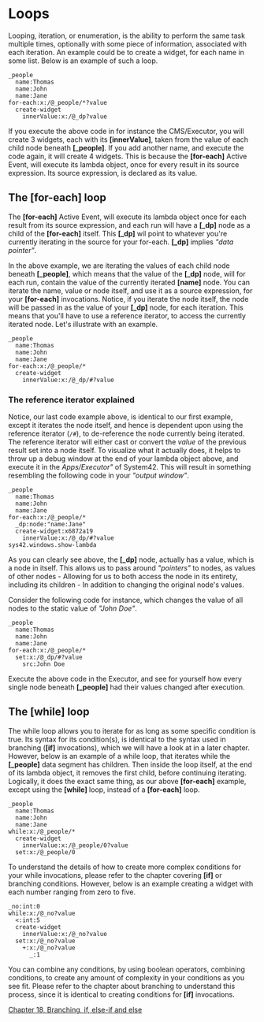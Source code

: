 # Loops

Looping, iteration, or enumeration, is the ability to perform the same task multiple times, optionally with some piece of information, associated with each iteration. An example could be to create a widget, for each name in some list. Below is an example of such a loop.

```
_people
  name:Thomas
  name:John
  name:Jane
for-each:x:/@_people/*?value
  create-widget
    innerValue:x:/@_dp?value
```

If you execute the above code in for instance the CMS/Executor, you will create 3 widgets, each with its **[innerValue]**, taken from the value of each child node beneath **[_people]**. If you add another name, and execute the code again, it will create 4 widgets. This is because the **[for-each]** Active Event, will execute its lambda object, once for every result in its source expression. Its source expression, is declared as its value.

## The [for-each] loop

The **[for-each]** Active Event, will execute its lambda object once for each result from its source expression, and each run will have a **[_dp]** node as a child of the **[for-each]** itself. This **[_dp]** wil point to whatever you're currently iterating in the source for your for-each. **[_dp]** implies *"data pointer"*.

In the above example, we are iterating the values of each child node beneath **[_people]**, which means that the value of the **[_dp]** node, will for each run, contain the value of the currently iterated **[name]** node. You can iterate the name, value or node itself, and use it as a source expression, for your **[for-each]** invocations. Notice, if you iterate the node itself, the node will be passed in as the value of your **[_dp]** node, for each iteration. This means that you'll have to use a reference iterator, to access the currently iterated node. Let's illustrate with an example.

```
_people
  name:Thomas
  name:John
  name:Jane
for-each:x:/@_people/*
  create-widget
    innerValue:x:/@_dp/#?value
```

### The reference iterator explained

Notice, our last code example above, is identical to our first example, except it iterates the node itself, and hence is dependent upon using the reference iterator (`/#`), to de-reference the node currently being iterated. The reference iterator will either cast or convert the *value* of the previous result set into a node itself. To visualize what it actually does, it helps to throw up a debug window at the end of your lambda object above, and execute it in the *Apps/Executor"* of System42. This will result in something resembling the following code in your *"output window"*.

```
_people
  name:Thomas
  name:John
  name:Jane
for-each:x:/@_people/*
  _dp:node:"name:Jane"
  create-widget:x6872a19
    innerValue:x:/@_dp/#?value
sys42.windows.show-lambda
```

As you can clearly see above, the **[_dp]** node, actually has a value, which is a node in itself. This allows us to pass around *"pointers"* to nodes, as values of other nodes - Allowing for us to both access the node in its entirety, including its children - In addition to changing the original node's values.

Consider the following code for instance, which changes the value of all nodes to the static value of *"John Doe"*.

```
_people
  name:Thomas
  name:John
  name:Jane
for-each:x:/@_people/*
  set:x:/@_dp/#?value
    src:John Doe
```

Execute the above code in the Executor, and see for yourself how every single node beneath **[_people]** had their values changed after execution.

## The [while] loop

The while loop allows you to iterate for as long as some specific condition is true. Its syntax for its condition(s), is identical to the syntax used in branching (**[if]** invocations), which we will have a look at in a later chapter. However, below is an example of a while loop, that iterates while the **[_people]** data segment has children. Then inside the loop itself, at the end of its lambda object, it removes the first child, before continuing iterating. Logically, it does the exact same thing, as our above **[for-each]** example, except using the **[while]** loop, instead of a **[for-each]** loop.

```
_people
  name:Thomas
  name:John
  name:Jane
while:x:/@_people/*
  create-widget
    innerValue:x:/@_people/0?value
  set:x:/@_people/0
```

To understand the details of how to create more complex conditions for your while invocations, please refer to the chapter covering **[if]** or branching conditions. However, below is an example creating a widget with each number ranging from zero to five.

```
_no:int:0
while:x:/@_no?value
  <:int:5
  create-widget
    innerValue:x:/@_no?value
  set:x:/@_no?value
    +:x:/@_no?value
      _:1
```

You can combine any conditions, by using boolean operators, combining conditions, to create any amount of complexity in your conditions as you see fit. Please refer to the chapter about branching to understand this process, since it is identical to creating conditions for **[if]** invocations.

[Chapter 18, Branching, if, else-if and else](chapter-18.md)
